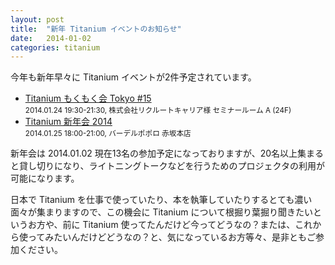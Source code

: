 ```yaml
---
layout: post
title:  "新年 Titanium イベントのお知らせ"
date:   2014-01-02
categories: titanium
---
```


今年も新年早々に Titanium イベントが2件予定されています。

* [Titanium もくもく会 Tokyo #15](http://atnd.org/events/46448)<br>
<small>2014.01.24 19:30-21:30, 株式会社リクルートキャリア様 セミナールーム A (24F)</small>
* [Titanium 新年会 2014](https://www.facebook.com/events/717327028279352/?ref_dashboard_filter=upcoming)<br>
<small>2014.01.25 18:00-21:00, バーデルポポロ 赤坂本店</small>

新年会は 2014.01.02 現在13名の参加予定になっておりますが、20名以上集まると貸し切りになり、ライトニングトークなどを行うためのプロジェクタの利用が可能になります。

日本で Titanium を仕事で使っていたり、本を執筆していたりするとても濃い面々が集まりますので、この機会に Titanium について根掘り葉掘り聞きたいというお方や、前に Titanium 使ってたんだけど今ってどうなの？または、これから使ってみたいんだけどどうなの？と、気になっているお方等々、是非ともご参加ください。